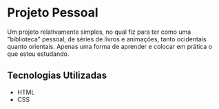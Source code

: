# Projeto Pessoal
Um projeto relativamente simples, no qual fiz para ter como uma "biblioteca" pessoal, de séries de livros e animações, tanto ocidentais quanto orientais.
Apenas uma forma de aprender e colocar em prática o que estou estudando.

## Tecnologias Utilizadas
- HTML
- CSS
